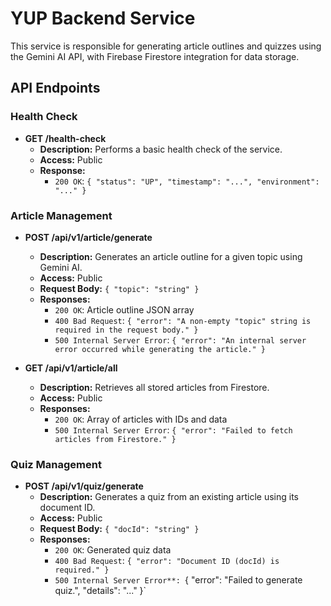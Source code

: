 # YUP Backend Service

This service is responsible for generating article outlines and quizzes using the Gemini AI API, with Firebase Firestore integration for data storage.

## API Endpoints

### Health Check

- **GET /health-check**
  - **Description:** Performs a basic health check of the service.
  - **Access:** Public
  - **Response:**
    - `200 OK`: `{ "status": "UP", "timestamp": "...", "environment": "..." }`

### Article Management

- **POST /api/v1/article/generate**
  - **Description:** Generates an article outline for a given topic using Gemini AI.
  - **Access:** Public
  - **Request Body:** `{ "topic": "string" }`
  - **Responses:**
    - `200 OK`: Article outline JSON array
    - `400 Bad Request`: `{ "error": "A non-empty "topic" string is required in the request body." }`
    - `500 Internal Server Error`: `{ "error": "An internal server error occurred while generating the article." }`

- **GET /api/v1/article/all**
  - **Description:** Retrieves all stored articles from Firestore.
  - **Access:** Public
  - **Responses:**
    - `200 OK`: Array of articles with IDs and data
    - `500 Internal Server Error`: `{ "error": "Failed to fetch articles from Firestore." }`

### Quiz Management

- **POST /api/v1/quiz/generate**
  - **Description:** Generates a quiz from an existing article using its document ID.
  - **Access:** Public
  - **Request Body:** `{ "docId": "string" }`
  - **Responses:**
    - `200 OK`: Generated quiz data
    - `400 Bad Request`: `{ "error": "Document ID (docId) is required." }`
    - `500 Internal Server Error**: `{ "error": "Failed to generate quiz.", "details": "..." }`
